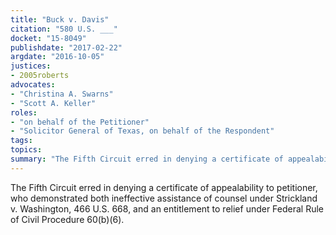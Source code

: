 ```yaml
---
title: "Buck v. Davis"
citation: "580 U.S. ___"
docket: "15-8049"
publishdate: "2017-02-22"
argdate: "2016-10-05"
justices:
- 2005roberts
advocates:
- "Christina A. Swarns"
- "Scott A. Keller"
roles:
- "on behalf of the Petitioner"
- "Solicitor General of Texas, on behalf of the Respondent"
tags:
topics:
summary: "The Fifth Circuit erred in denying a certificate of appealability to petitioner, who demonstrated both ineffective assistance of counsel under Strickland v. Washington, 466 U.S. 668, and an entitlement to relief under Federal Rule of Civil Procedure 60(b)(6)."
---
```

The Fifth Circuit erred in denying a certificate of appealability to petitioner, who demonstrated both ineffective assistance of counsel under Strickland v. Washington, 466 U.S. 668, and an entitlement to relief under Federal Rule of Civil Procedure 60(b)(6).

